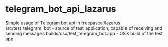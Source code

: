 # telegram_bot_api_lazarus
Simple usage of Telegram bot api in freepascal/lazarus
src/test_telegram_bot - source of test application, capable of receiving and sending messages
builds/osx/test_telegram_bot.app - OSX build of the test app

